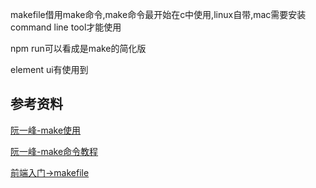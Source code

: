 makefile借用make命令,make命令最开始在c中使用,linux自带,mac需要安装command line tool才能使用

npm run可以看成是make的简化版



element ui有使用到







## 参考资料

[阮一峰-make使用](http://www.ruanyifeng.com/blog/2015/03/build-website-with-make.html)

[阮一峰-make命令教程](https://www.ruanyifeng.com/blog/2015/02/make.html)

[前端入门->makefile](https://segmentfault.com/a/1190000004437816#articleHeader11)